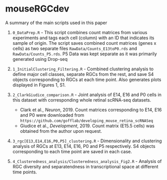 # mouseRGCdev

A summary of the main scripts used in this paper

1. `0_DataPrep.R` - This script combines count matrices from various experiments and tags each cell (column) with an ID that indicates its sample of origin. The script saves combined count matrices (genes x cells) as two separate files `RawData/Counts_E13toP0.rds` and `RawData/Counts_P5.rds`. P5 Data was kept separate as it was primarily generated using Drop-seq

2. `1_InitialClustering_Filtering.R` - Combined clustering analysis to define major cell classes, separate RGCs from the rest, and save S4 objects corresponding to RGCs at each time point. Also generates plots displayed in Figures 1, S1.

3. `2_ClarkGiudice_comparison.R` - Joint analysis of E14, E16 and P0 cells in this dataset with corresponding whole retinal scRNA-seq datasets.
     *  Clark et al., *Neuron*, 2019. Count matrices corresponding to E14, E16 and P0 were downloaded from `https://github.com/gofflab/developing_mouse_retina_scRNASeq`
     * Giudice et al., *Development*, 2019. Count matrix (E15.5 cells) was obtained from the author upon request. 
     
4. `3_rgc[E13,E14,E16,P0,P5]_clustering.R` - Dimensionality and clustering analysis of RGCs at E13, E14, E16, P0 and P5 respectively. S4 objects corresponding to each time point are saved in each case. 

5. `4_Clusteredness_analysis/Clusteredness_analysis_Fig2.R` - Analysis of RGC diversity and separatendness in transcriptional space at different time points. 
